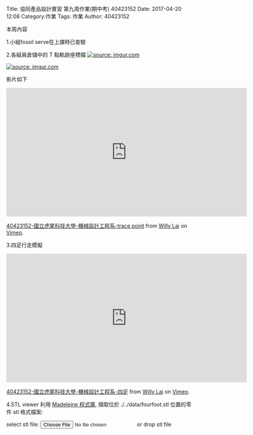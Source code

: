 Title: 協同產品設計實習 第九周作業(期中考) 40423152
Date: 2017-04-20 12:08
Category:作業
Tags: 作業
Author: 40423152



<!-- PELICAN_END_SUMMARY -->

本周內容

1.小組fossil serve在上課時已查驗

2.各組員倉儲中的 T 點軌跡座標檔
<a href="http://imgur.com/ZI1ot4t"><img src="http://i.imgur.com/ZI1ot4t.png" title="source: imgur.com" /></a>

<a href="http://imgur.com/6Gv0ine"><img src="http://i.imgur.com/6Gv0ine.png" title="source: imgur.com" /></a>

影片如下
<iframe src="https://player.vimeo.com/video/214495718" width="640" height="342" frameborder="0" webkitallowfullscreen mozallowfullscreen allowfullscreen></iframe>
<p><a href="https://vimeo.com/214495718">40423152-國立虎尾科技大學-機械設計工程系-trace point</a> from <a href="https://vimeo.com/user46451216">Willy Lai</a> on <a href="https://vimeo.com">Vimeo</a>.</p>


3.四足行走模擬

<iframe src="https://player.vimeo.com/video/214495571" width="640" height="342" frameborder="0" webkitallowfullscreen mozallowfullscreen allowfullscreen></iframe>
<p><a href="https://vimeo.com/214495571">40423152-國立虎尾科技大學-機械設計工程系-四足</a> from <a href="https://vimeo.com/user46451216">Willy Lai</a> on <a href="https://vimeo.com">Vimeo</a>.</p>

4.STL viewer
利用 <a href="https://github.com/JinJunho/Madeleine.js">Madeleine 程式庫</a>, 擷取位於 ./../data/fourfoot.stl 位置的零件 stl 格式檔案:

<link href="./../data/madeleine/src/css/Madeleine.css" rel="stylesheet">
<script src="./../data/madeleine/src/lib/stats.js"></script>
<script src="./../data/madeleine/src/lib/detector.js"></script>
<script src="./../data/madeleine/src/lib/three.min.js"></script>
<script src="./../data/madeleine/src/Madeleine.js"></script>

<div id="target" class="madeleine"></div>

<script>
window.onload = function(){
    var madeleine = new Madeleine({
      target: 'target', // target div id
      data: './../data/foot.stl', // data path
      path: './../data/madeleine/src/' // path to source directory from current html file
    });
}; 
</script>

<script src="https://cdnjs.cloudflare.com/ajax/libs/three.js/r68/three.min.js"
></script>
<script src="https://rawgit.com/mrdoob/three.js/master/examples/js/controls/TrackballControls.js"
></script>
<script src="./../data/w9/loader.js"></script>
<script src="./../data/w9/stl.js"></script>
<div>
select stl file: <input type="file" id="file" /> or drop stl file
</div>
<div id="view"></div>